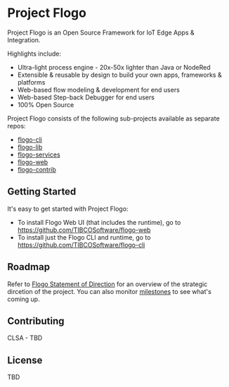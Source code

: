 # Project Flogo

Project Flogo is an Open Source Framework for IoT Edge Apps & Integration. 

Highlights include:
* Ultra-light process engine - 20x-50x lighter than Java or NodeRed
* Extensible & reusable by design to build your own apps, frameworks & platforms 
* Web-based flow modeling & development for end users
* Web-based Step-back Debugger for end users 
* 100% Open Source 

Project Flogo consists of the following sub-projects available as separate repos:
* [flogo-cli](https://github.com/TIBCOSoftware/flogo-cli)
* [flogo-lib](https://github.com/TIBCOSoftware/flogo-lib)
* [flogo-services](https://github.com/TIBCOSoftware/flogo-services)
* [flogo-web](https://github.com/TIBCOSoftware/flogo-web)
* [flogo-contrib](https://github.com/TIBCOSoftware/flogo-contrib)

## Getting Started
It's easy to get started with Project Flogo:
* To install Flogo Web UI (that includes the runtime), go to https://github.com/TIBCOSoftware/flogo-web
* To install just the Flogo CLI and runtime, go to https://github.com/TIBCOSoftware/flogo-cli

## Roadmap
Refer to [Flogo Statement of Direction](sod.md) for an overview of the strategic dircetion of the project. You can also monitor [milestones](https://github.com/TIBCOSoftware/flogo/milestones) to see what's coming up. 

## Contributing 
CLSA - TBD



## License
TBD
